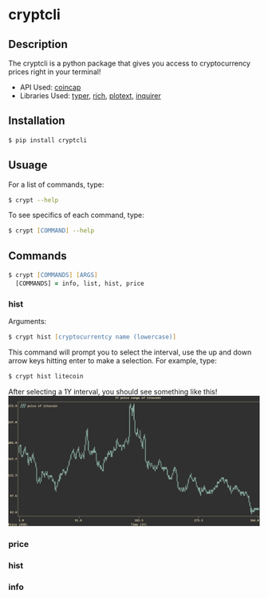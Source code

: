 # cryptcli

## Description
The cryptcli is a python package that gives you access to cryptocurrency prices right in your terminal!
- API Used: [coincap](https://coincap.io/)
- Libraries Used: [typer](https://github.com/tiangolo/typer), [rich](https://github.com/Textualize/rich), [plotext](https://github.com/piccolomo/plotext), [inquirer](https://github.com/magmax/python-inquirer) 

## Installation
```zsh
$ pip install cryptcli
```

## Usuage
For a list of commands, type:
```zsh
$ crypt --help
```
To see specifics of each command, type:
```zsh
$ crypt [COMMAND] --help
```

## Commands
```zsh
$ crypt [COMMANDS] [ARGS]
  [COMMANDS] = info, list, hist, price
```

### hist
Arguments:
```zsh
$ crypt hist [cryptocurrentcy name (lowercase)]
```
This command will prompt you to select the interval, use the up and down arrow keys hitting enter to make a selection.
For example, type:
```zsh
$ crypt hist litecoin
```
After selecting a 1Y interval, you should see something like this!
<img src="./pictures/litecoin-1y.png">

### price
### hist
### info
